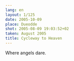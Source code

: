 ```yaml
---
lang: en
layout: 1/125
date: 2005-10-09
place: Dueodde
shot: 2005-08-09 19:03:52+02
taken: August 2005
title: Cycleway to Heaven
---
```


Where angels dare.

